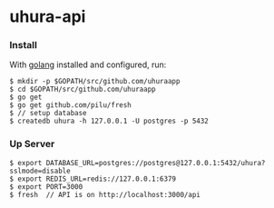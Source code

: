 uhura-api
=========


### Install

With [golang](https://golang.org/) installed and configured, run:


    $ mkdir -p $GOPATH/src/github.com/uhuraapp
    $ cd $GOPATH/src/github.com/uhuraapp
    $ go get
    $ go get github.com/pilu/fresh
    $ // setup database
    $ createdb uhura -h 127.0.0.1 -U postgres -p 5432

### Up Server
    $ export DATABASE_URL=postgres://postgres@127.0.0.1:5432/uhura?sslmode=disable
    $ export REDIS_URL=redis://127.0.0.1:6379
    $ export PORT=3000
    $ fresh  // API is on http://localhost:3000/api

